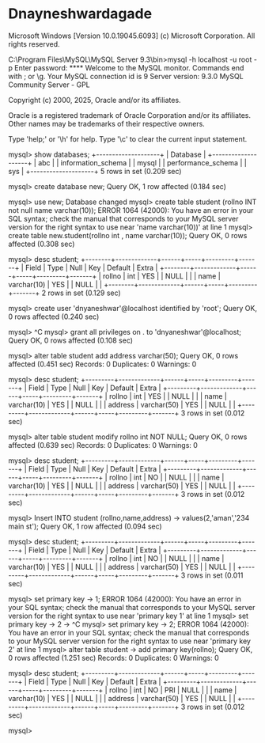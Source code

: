 # Dnayneshwardagade
Microsoft Windows [Version 10.0.19045.6093] (c) Microsoft Corporation. All rights reserved.

C:\Program Files\MySQL\MySQL Server 9.3\bin>mysql -h localhost -u root -p Enter password: **** Welcome to the MySQL monitor. Commands end with ; or \g. Your MySQL connection id is 9 Server version: 9.3.0 MySQL Community Server - GPL

Copyright (c) 2000, 2025, Oracle and/or its affiliates.

Oracle is a registered trademark of Oracle Corporation and/or its affiliates. Other names may be trademarks of their respective owners.

Type 'help;' or '\h' for help. Type '\c' to clear the current input statement.

mysql> show databases; +--------------------+ | Database | +--------------------+ | abc | | information_schema | | mysql | | performance_schema | | sys | +--------------------+ 5 rows in set (0.209 sec)

mysql> create database new; Query OK, 1 row affected (0.184 sec)

mysql> use new; Database changed mysql> create table student (rollno INT not null name varchar(10)); ERROR 1064 (42000): You have an error in your SQL syntax; check the manual that corresponds to your MySQL server version for the right syntax to use near 'name varchar(10))' at line 1 mysql> create table new.student(rollno int , name varchar(10)); Query OK, 0 rows affected (0.308 sec)

mysql> desc student; +--------+-------------+------+-----+---------+-------+ | Field | Type | Null | Key | Default | Extra | +--------+-------------+------+-----+---------+-------+ | rollno | int | YES | | NULL | | | name | varchar(10) | YES | | NULL | | +--------+-------------+------+-----+---------+-------+ 2 rows in set (0.129 sec)

mysql> create user 'dnyaneshwar'@localhost identified by 'root'; Query OK, 0 rows affected (0.240 sec)

mysql> ^C mysql> grant all privileges on . to 'dnyaneshwar'@localhost; Query OK, 0 rows affected (0.108 sec)

mysql> alter table student add address varchar(50); Query OK, 0 rows affected (0.451 sec) Records: 0 Duplicates: 0 Warnings: 0

mysql> desc student; +---------+-------------+------+-----+---------+-------+ | Field | Type | Null | Key | Default | Extra | +---------+-------------+------+-----+---------+-------+ | rollno | int | YES | | NULL | | | name | varchar(10) | YES | | NULL | | | address | varchar(50) | YES | | NULL | | +---------+-------------+------+-----+---------+-------+ 3 rows in set (0.012 sec)

mysql> alter table student modify rollno int NOT NULL; Query OK, 0 rows affected (0.639 sec) Records: 0 Duplicates: 0 Warnings: 0

mysql> desc student; +---------+-------------+------+-----+---------+-------+ | Field | Type | Null | Key | Default | Extra | +---------+-------------+------+-----+---------+-------+ | rollno | int | NO | | NULL | | | name | varchar(10) | YES | | NULL | | | address | varchar(50) | YES | | NULL | | +---------+-------------+------+-----+---------+-------+ 3 rows in set (0.012 sec)

mysql> Insert INTO student (rollno,name,address) -> values(2,'aman','234 main st'); Query OK, 1 row affected (0.094 sec)

mysql> desc student; +---------+-------------+------+-----+---------+-------+ | Field | Type | Null | Key | Default | Extra | +---------+-------------+------+-----+---------+-------+ | rollno | int | NO | | NULL | | | name | varchar(10) | YES | | NULL | | | address | varchar(50) | YES | | NULL | | +---------+-------------+------+-----+---------+-------+ 3 rows in set (0.011 sec)

mysql> set primary key -> 1; ERROR 1064 (42000): You have an error in your SQL syntax; check the manual that corresponds to your MySQL server version for the right syntax to use near 'primary key 1' at line 1 mysql> set primary key -> 2 -> ^C mysql> set primary key -> 2; ERROR 1064 (42000): You have an error in your SQL syntax; check the manual that corresponds to your MySQL server version for the right syntax to use near 'primary key 2' at line 1 mysql> alter table student -> add primary key(rollno); Query OK, 0 rows affected (1.251 sec) Records: 0 Duplicates: 0 Warnings: 0

mysql> desc student; +---------+-------------+------+-----+---------+-------+ | Field | Type | Null | Key | Default | Extra | +---------+-------------+------+-----+---------+-------+ | rollno | int | NO | PRI | NULL | | | name | varchar(10) | YES | | NULL | | | address | varchar(50) | YES | | NULL | | +---------+-------------+------+-----+---------+-------+ 3 rows in set (0.012 sec)

mysql>
